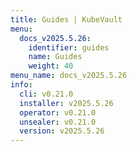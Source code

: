 ```yaml
---
title: Guides | KubeVault
menu:
  docs_v2025.5.26:
    identifier: guides
    name: Guides
    weight: 40
menu_name: docs_v2025.5.26
info:
  cli: v0.21.0
  installer: v2025.5.26
  operator: v0.21.0
  unsealer: v0.21.0
  version: v2025.5.26
---
```


